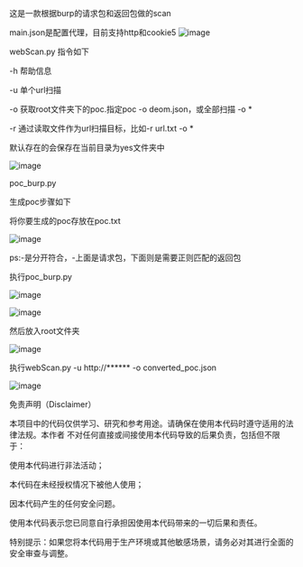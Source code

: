
这是一款根据burp的请求包和返回包做的scan

main.json是配置代理，目前支持http和cookie5
![image](https://github.com/user-attachments/assets/306aefd4-a28a-4f68-b22d-5c3cf19d901c)

webScan.py 指令如下

-h  帮助信息

-u  单个url扫描

-o  获取root文件夹下的poc.指定poc -o deom.json，或全部扫描 -o  *

-r 通过读取文件作为url扫描目标，比如-r url.txt -o *

默认存在的会保存在当前目录为yes文件夹中

![image](https://github.com/user-attachments/assets/f659f30b-9968-41c6-994d-077c3393be9f)

poc_burp.py

生成poc步骤如下

将你要生成的poc存放在poc.txt

![image](https://github.com/user-attachments/assets/e4b8bc8e-49da-4f83-acd0-d4debbc65b3b)

ps:-是分开符合，-上面是请求包，下面则是需要正则匹配的返回包

执行poc_burp.py

![image](https://github.com/user-attachments/assets/08e54736-76c1-4b3f-8868-72a8bf60d45e)

![image](https://github.com/user-attachments/assets/0037a84d-7a24-4789-8506-7deca01938b0)

然后放入root文件夹

![image](https://github.com/user-attachments/assets/97750a5a-6b52-4a68-adca-ff6712ef46c1)

执行webScan.py -u  http://****** -o converted_poc.json

![image](https://github.com/user-attachments/assets/f4daf8aa-5153-4ef7-86e0-303e76138978)

免责声明（Disclaimer）

本项目中的代码仅供学习、研究和参考用途。请确保在使用本代码时遵守适用的法律法规。本作者 不对任何直接或间接使用本代码导致的后果负责，包括但不限于：

使用本代码进行非法活动；

本代码在未经授权情况下被他人使用；

因本代码产生的任何安全问题。

使用本代码表示您已同意自行承担因使用本代码带来的一切后果和责任。

特别提示：如果您将本代码用于生产环境或其他敏感场景，请务必对其进行全面的安全审查与调整。


